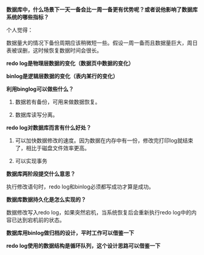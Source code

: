 **数据库中，什么场景下一天一备会比一周一备更有优势呢？或者说他影响了数据库系统的哪些指标？**

个人觉得：

数据量大的情况下备份周期应该稍微短一些。假设一周一备而且数据量巨大，周日表被误删，这时候恢复数据时间会很长。



**redo log是物理层数据的变化（数据页中数据的变化）**

**binlog是逻辑层数据的变化（表内某行的变化）**



**利用binglog可以做些什么？**

1. 数据若有备份，可用来做数据恢复。

2. 数据库读写分离。



**redo log对数据库而言有什么好处？**

1. 可以加快数据修改的速度。因为数据在内存中有一份，修改完打印log就结束了，相比于磁盘文件效率更高。

2. 可以实现事务



**数据库两阶段提交什么意思？**

执行修改语句时，redo log和binlog必须都写成功才算是成功。



**数据库数据持久化是怎么实现的？**

数据修改写入redo log，如果突然宕机，当系统恢复后会重新执行redo log中的内容已达到宕机前的状态。



**数据库用binlog做归档的设计，平时工作可以借鉴一下**

**redo log使用的数据结构是循环队列，这个设计思路可以借鉴一下**